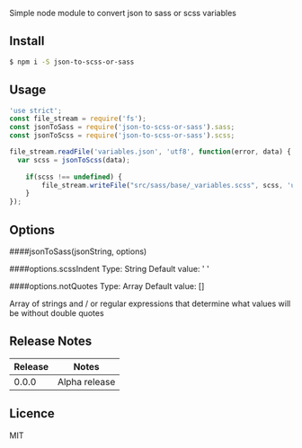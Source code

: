 Simple node module to convert json to sass or scss variables

## Install

```bash
$ npm i -S json-to-scss-or-sass
```

## Usage
```js
'use strict';
const file_stream = require('fs');
const jsonToSass = require('json-to-scss-or-sass').sass;
const jsonToScss = require('json-to-scss-or-sass').scss;

file_stream.readFile('variables.json', 'utf8', function(error, data) {
  var scss = jsonToScss(data);
  
  	if(scss !== undefined) {
  		file_stream.writeFile("src/sass/base/_variables.scss", scss, 'utf8');
  	}
});
```

## Options
####jsonToSass(jsonString, options)

####options.scssIndent
Type: String Default value: '  '

####options.notQuotes
Type: Array Default value: []

Array of strings and / or regular expressions that determine what values will be without double quotes

## Release Notes

| Release | Notes |
| --- | --- |
| 0.0.0 | Alpha release |

## Licence

MIT
<!-- do not want to make nodeinit to complicated, you can edit this whenever you want. -->